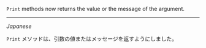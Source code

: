 `Print` methods now returns the value or the message of the argument.

---
*Japanese*

`Print` メソッドは、引数の値またはメッセージを返すようにしました。
 